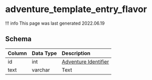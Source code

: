 # adventure_template_entry_flavor

!!! info
	This page was last generated 2022.06.19

## Schema

| Column | Data Type | Description |
| :--- | :--- | :--- |
| id | int | [Adventure Identifier](adventure_details.md) |
| text | varchar | Text |

